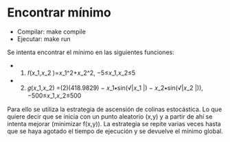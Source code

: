 
# Encontrar mínimo

- Compilar: make compile
- Ejecutar: make run

Se intenta encontrar el mínimo en las siguientes funciones:

- 1) 𝑓(𝑥_1,𝑥_2 )=𝑥_1^2+𝑥_2^2, −5≤𝑥_1,𝑥_2≤5
- 2) 𝑔(𝑥_1,𝑥_2) =(2)(418.9829) − 𝑥_1∗sin⁡(√|𝑥_1 |)  − 𝑥_2∗sin⁡(√|𝑥_2 |)),−500≤𝑥_1,𝑥_2≤500

Para ello se utiliza la estrategia de ascensión de colinas estocástica. Lo que quiere decir que se inicia con un punto aleatorio (x,y) y a partir de ahí se intenta mejorar (minimizar f(x,y)). La estrategia se repite varias veces hasta que se haya agotado el tiempo de ejecución y se devuelve el mínimo global.

